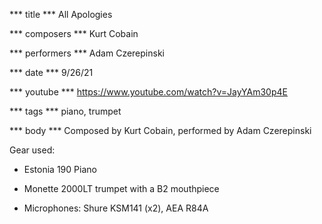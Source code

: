 *** title ***
All Apologies

*** composers ***
Kurt Cobain

*** performers ***
Adam Czerepinski

*** date ***
9/26/21

*** youtube ***
https://www.youtube.com/watch?v=JayYAm30p4E

*** tags ***
piano, trumpet

*** body ***
Composed by Kurt Cobain, performed by Adam Czerepinski

Gear used:

- Estonia 190 Piano

- Monette 2000LT trumpet with a B2 mouthpiece

- Microphones: Shure KSM141 (x2), AEA R84A
